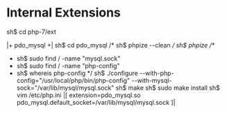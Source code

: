 # Internal Extensions
sh$ cd php-7/ext

|+ pdo_mysql +|
sh$ cd pdo_mysql
/* sh$ phpize --clean  */
sh$ phpize
/** 
 * sh$ sudo find / -name "mysql.sock" 
 * sh$ sudo find / -name "php-config" 
 * sh$ whereis php-config
 */
sh$ ./configure --with-php-config="/usr/local/php/bin/php-config" --with-mysql-sock="/var/lib/mysql/mysql.sock"
sh$ make
sh$ sudo make install
sh$ vim /etc/php.ini
|[
extension=pdo_mysql.so
pdo_mysql.default_socket=/var/lib/mysql/mysql.sock
]|